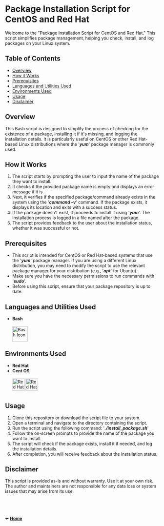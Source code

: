 # Package Installation Script for CentOS and Red Hat

Welcome to the "Package Installation Script for CentOS and Red Hat." This script simplifies package management, helping you check, install, and log packages on your Linux system.

## Table of Contents
- [Overview](#overview)
- [How it Works](#how-it-works)
- [Prerequisites](#prerequisites)
- [Languages and Utilities Used](#languages-and-utilities-used)
- [Environments Used](#environments-used)
- [Usage](#usage)
- [Disclaimer](#disclaimer)


## Overview
This Bash script is designed to simplify the process of checking for the existence of a package, installing it if it's missing, and logging the installation details. It is particularly useful on CentOS or other Red Hat-based Linux distributions where the '***yum***' package manager is commonly used.

## How it Works
1. The script starts by prompting the user to input the name of the package they want to install.
2. It checks if the provided package name is empty and displays an error message if it is.
3. Next, it verifies if the specified package/command already exists in the system using the '***command -v***' command. If the package exists, it displays its location and exits with a success status.
4. If the package doesn't exist, it proceeds to install it using '***yum***'. The installation process is logged in a file named after the package.
5. The script provides feedback to the user about the installation status, whether it was successful or not.

## Prerequisites
- This script is intended for CentOS or Red Hat-based systems that use the '***yum***' package manager. If you are using a different Linux distribution, you may need to modify the script to use the relevant package manager for your distribution (e.g., '***apt***' for Ubuntu).
- Make sure you have the necessary permissions to run commands with '***sudo***'.
- Before using this script, ensure that your package repository is up to date.

## Languages and Utilities Used
- **Bash**
  <br><br>
[<img align="left" alt="Bash Icon" width="50px" src="https://upload.wikimedia.org/wikipedia/commons/4/4b/Bash_Logo_Colored.svg" />][bash]

[bash]: https://www.gnu.org/software/bash/
  <br><br>

## Environments Used

- **Red Hat**
- **Cent OS**
  <br><br>
[<img align="left" alt="Red Hat Icon" width="40px" src="https://upload.wikimedia.org/wikipedia/commons/d/d8/Red_Hat_logo.svg" />][red_hat]
[<img align="left" alt="Red Hat Icon" width="40px" src="https://upload.wikimedia.org/wikipedia/commons/6/63/CentOS_color_logo.svg" />][cent_os]

[red_hat]: https://www.redhat.com/
[cent_os]: https://www.centos.org/ 

  <br><br>
## Usage
1. Clone this repository or download the script file to your system.
2. Open a terminal and navigate to the directory containing the script.
3. Run the script using the following command: '***./install_package.sh***'
4. Follow the on-screen prompts to provide the name of the package you want to install.
5. The script will check if the package exists, install it if needed, and log the installation details.
6. After completion, you will receive feedback about the installation status.

## Disclaimer

This script is provided as-is and without warranty. Use it at your own risk. The author and maintainers are not responsible for any data loss or system issues that may arise from its use.

#
<br>

⬅️ **[Home](https://github.com/infinity-set)**
